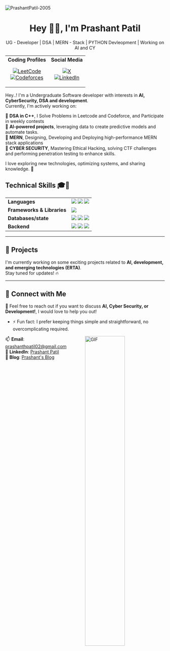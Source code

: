 <p>
    <img src="https://komarev.com/ghpvc/?username=PrashantPatil-2005&label=Profile%20Visitors&color=0e75b6&style=flat" alt="PrashantPatil-2005" />
</p>


<h1 align="center"> Hey 👋🏻, I'm Prashant Patil </h1>
<p align="center"> UG - Developer | DSA | MERN - Stack | PYTHON Devleopment | Working on AI and CY </p>

                                            
<table align="center" cellspacing="0" cellpadding="5">
    <tr>
      <td align="center" style="border: none;">
          <spam><strong>Coding Profiles</strong></spam>
        <p>       
          <a href="https://leetcode.com/u/  prashanthpatil/" target="_blank">
            <img alt="LeetCode" src="https://img.shields.io/badge/LeetCode-000?logo=leetcode&logoColor=FFF926&style=for-the-badge" />
          </a>
            <br>
          <a href="https://codeforces.com/profile/prashanthpatil" target="_blank">
            <img alt="Codeforces" src="https://img.shields.io/badge/Codeforces-000?logo=codeforces&logoColor=white&style=for-the-badge" />
          </a>
        </p>
      </td>
  
<td align="center" style="border: none;">
      <spam><strong>Social Media</strong></spam> 
    <p>
     <a href="https://x.com/prashant_21_3" target="_blank">
     <img alt="X" src="https://img.shields.io/badge/Twitter-FFFFFF?logo=x&logoColor=black&style=for-the-badge" />
         </a>
        <br>
         <a href="https://www.linkedin.com/in/prashant-patil-320bbb28a/" target="_blank">
         <img alt="LinkedIn" src="https://img.shields.io/badge/LinkedIn-FFFFFF?logo=linkedin&logoColor=0A66C2&style=for-the-badge&labelColor=FFFFFF&color=0A66C2" />
         </a>
      </p>
   </td>
   </tr>
  </table>
  

Hey..! I'm a Undergraduate Software developer with interests in **AI, CyberSecurity, DSA and development**.  
Currently, I'm actively working on:  

🔵 **DSA in C++**, I Solve Problems in Leetcode and Codeforce, and Participate in weekly contests                                     
🔵 **AI-powered projects**, leveraging data to create predictive models and automate tasks.     
🔵 **MERN**, Designing, Developing and Deploying high-performance MERN stack applications    
🔵 **CYBER SECURITY**, Mastering Ethical Hacking, solving CTF challenges and performing penetration testing to enhance skills.  

I love exploring new technologies, optimizing systems, and sharing knowledge. 🚀  

## Technical Skills 🎓🎯

<table>
  <tr>
    <td><b>Languages</b></td>
    <td>
      <img src="https://img.shields.io/badge/c++-%2300599C.svg?style=for-the-badge&logo=c%2B%2B&logoColor=white">
      <img src="https://img.shields.io/badge/python-3670A0?style=for-the-badge&logo=python&logoColor=ffdd54">
      <img src="https://img.shields.io/badge/javascript-%23323330.svg?style=for-the-badge&logo=javascript&logoColor=%23F7DF1E">
    </td>
  </tr>
  <tr>
    <td><b>Frameworks & Libraries</b></td>
    <td>
      <img src="https://img.shields.io/badge/react-%2320232a.svg?style=for-the-badge&logo=react&logoColor=%2361DAFB">
    </td>
  </tr>
  <tr>
    <td><b>Databases/state</b></td>
    <td>
      <img src="https://img.shields.io/badge/mysql-blue.svg?style=for-the-badge&logo=mysql&logoColor=white">
      <img src="https://img.shields.io/badge/MongoDB-%234ea94b.svg?style=for-the-badge&logo=mongodb&logoColor=white">
      <img src="https://img.shields.io/badge/Oracle-%23F80000.svg?style=for-the-badge&logo=oracle&logoColor=white">
    </td>
  </tr>
  <tr>
    <td><b>Backend</b></td>
    <td>
      <img src="https://img.shields.io/badge/-Django-000?style=for-the-badge&logo=django&logoColor=green">
      <img src="https://img.shields.io/badge/-Flask-E4E4E4?style=for-the-badge&logo=flask&logoColor=000000">
      <img src="https://img.shields.io/badge/-Node-000?style=for-the-badge&logo=nodedotjs">
    </td>
  </tr>

</table>

---
## 🚀 Projects  
I'm currently working on some exciting projects related to **AI, development, and emerging technologies (ERTA)**.  
Stay tuned for updates! 🔥  

---

## 🤝 Connect with Me  
💬 Feel free to reach out if you want to discuss **AI, Cyber Security, or Development!**, I would love to help you out!  
- ⚡ Fun fact: I prefer keeping things simple and straightforward, no overcomplicating required.
<!-- ## Thanks for Visiting my GitHub Profile! -->
<img align="right" alt="GIF" src="https://www.mygo.ge/uploads/blog/1584023795.jpg" height = "50%" width = "50%"/>

📫 **Email**: [prashanthpatil02@gmail.com](mailto:prashanthpatil02@gmail.com)  
💼 **LinkedIn**: [Prashant Patil](https://www.linkedin.com/in/prashant-patil-320bbb28a/)  
📝 **Blog**: [Prashant's Blog](https://patiltechy.blogspot.com//)  




